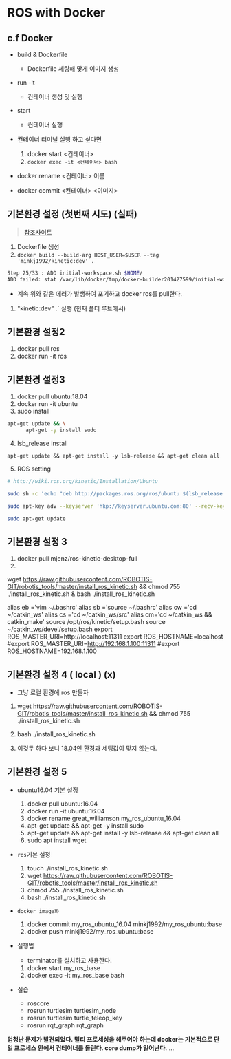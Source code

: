 # ROS with Docker
## c.f Docker

- build & Dockerfile
  - Dockerfile 세팅해 맞게 이미지 생성
- run -it
  - 컨테이너 생성 및 실행
- start
  - 컨테이너 실행

- 컨테이너 터미널 실행 하고 싶다면
  1. docker start <컨테이너>
  2. `docker exec -it <컨테이너> bash`

- docker rename <컨테이너> 이름
- docker commit <컨테이너> <이미지>

## 기본환경 설정 (첫번째 시도) (**실패**)
> [참조사이트](https://medium.com/@rookiecj/%EA%B0%91%EC%9E%90%EA%B8%B0-ros-%EA%B7%B8%EB%A6%AC%EA%B3%A0-docker%EA%B0%9C%EB%B0%9C%ED%99%98%EA%B2%BD-5b941c9ff098)
1. Dockerfile 생성
2. `docker build --build-arg HOST_USER=$USER --tag 'minkj1992/kinetic:dev' .`
```bash
Step 25/33 : ADD initial-workspace.sh $HOME/
ADD failed: stat /var/lib/docker/tmp/docker-builder201427599/initial-workspace.sh: no such file or directory

```
- 계속 위와 같은 에러가 발생하여 포기하고 docker ros를 pull한다.
1. "kinetic:dev" .` 실행 (현재 폴더 루트에서)


## 기본환경 설정2
1. docker pull ros
2. docker run -it ros


## 기본환경 설정3

1. docker pull ubuntu:18.04
2. docker run -it ubuntu
3. sudo install
```bash
apt-get update && \
      apt-get -y install sudo
```
4. lsb_release install
```
apt-get update && apt-get install -y lsb-release && apt-get clean all
```
5. ROS setting
```bash
# http://wiki.ros.org/kinetic/Installation/Ubuntu

sudo sh -c 'echo "deb http://packages.ros.org/ros/ubuntu $(lsb_release -sc) main" > /etc/apt/sources.list.d/ros-latest.list'

sudo apt-key adv --keyserver 'hkp://keyserver.ubuntu.com:80' --recv-key C1CF6E31E6BADE8868B172B4F42ED6FBAB17C654

sudo apt-get update

```

## 기본환경 설정 3
1. docker pull mjenz/ros-kinetic-desktop-full
2. 


wget https://raw.githubusercontent.com/ROBOTIS-GIT/robotis_tools/master/install_ros_kinetic.sh && chmod 755 ./install_ros_kinetic.sh & bash ./install_ros_kinetic.sh

alias eb ='vim ~/.bashrc'
alias sb ='source ~/.bashrc'
alias cw ='cd ~/catkin_ws'
alias cs ='cd ~/catkin_ws/src'
alias cm='cd ~/catkin_ws && catkin_make'
source /opt/ros/kinetic/setup.bash
source ~/catkin_ws/devel/setup.bash
export ROS_MASTER_URI=http://localhost:11311
export ROS_HOSTNAME=localhost
#export ROS_MASTER_URI=http://192.168.1.100:11311
#export ROS_HOSTNAME=192.168.1.100

## 기본환경 설정 4 ( local ) (x)
- 그냥 로컬 환경에 ros 만들자

1. wget https://raw.githubusercontent.com/ROBOTIS-GIT/robotis_tools/master/install_ros_kinetic.sh
&& chmod 755 ./install_ros_kinetic.sh

2. bash ./install_ros_kinetic.sh
3. 이것두 하다 보니 18.04인 환경과 세팅값이 맞지 않는다.

## 기본환경 설정 5

- ubuntu16.04 기본 설정
  1. docker pull ubuntu:16.04
  2. docker run -it ubuntu:16.04
  3. docker rename great_williamson my_ros_ubuntu_16.04
  4. apt-get update && apt-get -y install sudo
  5. apt-get update && apt-get install -y lsb-release && apt-get clean all
  6. sudo apt install wget

- `ros`기본 설정
  1. touch ./install_ros_kinetic.sh
  2. wget https://raw.githubusercontent.com/ROBOTIS-GIT/robotis_tools/master/install_ros_kinetic.sh
  3.  chmod 755 ./install_ros_kinetic.sh
  4.  bash ./install_ros_kinetic.sh

- `docker image화`
  1. docker commit my_ros_ubuntu_16.04 minkj1992/my_ros_ubuntu:base
  2. docker push minkj1992/my_ros_ubuntu:base


- 실행법
  - terminator를 설치하고 사용한다.
  1. docker start my_ros_base
  2. docker exec -it my_ros_base bash

- 실습
  - roscore
  - rosrun turtlesim turtlesim_node
  - rosrun turtlesim turtle_teleop_key
  - rosrun rqt_graph rqt_graph

**엄청난 문제가 발견되었다. 멀티 프로세싱을 해주어야 하는데 docker는 기본적으로 단일 프로세스 안에서 컨테이너를 돌린다. core dump가 일어난다.** ...
